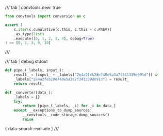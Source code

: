 /// tab | convtools
    new: true

```python
from convtools import conversion as c

assert (
    c.iter(c.cumulative(c.this, c.this + c.PREV))
    .as_type(list)
    .execute([0, 1, 2, 3, 4], debug=True)
) == [0, 1, 3, 6, 10]

```
///

/// tab | debug stdout
```python
def pipe_(_labels, input_):
    result_ = (input_ + _labels["2e4a2feb28e740e5a3a7f341339d091d"]) if ("2e4a2feb28e740e5a3a7f341339d091d" in _labels) else input_
    _labels["2e4a2feb28e740e5a3a7f341339d091d"] = result_
    return result_

def _converter(data_):
    _labels = {}
    try:
        return [pipe_(_labels, _i) for _i in data_]
    except __exceptions_to_dump_sources:
        __convtools__code_storage.dump_sources()
        raise


```
{ data-search-exclude }
///

